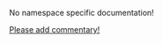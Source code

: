 No namespace specific documentation!

[Please add commentary!](https://github.com/arrdem/grimoire/edit/master/_includes/1.5.0/clojure.reflect/index.md)

